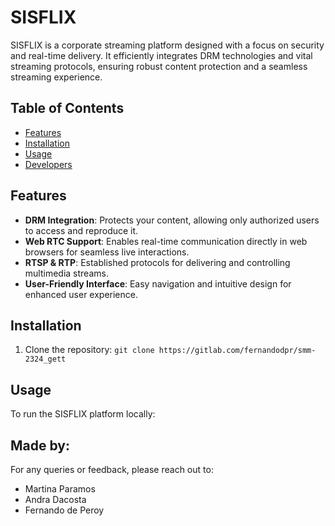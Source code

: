 # SISFLIX

SISFLIX is a corporate streaming platform designed with a focus on security and real-time delivery. It efficiently integrates DRM technologies and vital streaming protocols, ensuring robust content protection and a seamless streaming experience.

## Table of Contents

- [Features](#features)
- [Installation](#installation)
- [Usage](#usage)
- [Developers](#made-by)

## Features

- **DRM Integration**: Protects your content, allowing only authorized users to access and reproduce it.
- **Web RTC Support**: Enables real-time communication directly in web browsers for seamless live interactions.
- **RTSP & RTP**: Established protocols for delivering and controlling multimedia streams.
- **User-Friendly Interface**: Easy navigation and intuitive design for enhanced user experience.

## Installation

1. Clone the repository:
`git clone https://gitlab.com/fernandodpr/smm-2324_gett`


## Usage
To run the SISFLIX platform locally:

## Made by:
For any queries or feedback, please reach out to:
- Martina Paramos
- Andra Dacosta
- Fernando de Peroy
